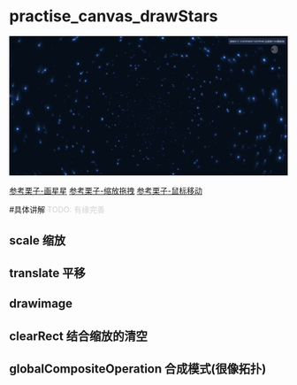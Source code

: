 # practise_canvas_drawStars


![Image of Yaktocat](./docs/assets/shortcut.png)

[参考栗子-画星星](http://www.jq22.com/jquery-info13901)
[参考栗子-缩放拖拽](https://codepen.io/techslides/pen/zowLd?editors=0010)
[参考栗子-鼠标移动](http://www.htmleaf.com/html5/html5-canvas/201505041778.html)

#具体讲解
<span style="color:#d1d1d1">TODO: 有缘完善</span>
## scale 缩放
## translate 平移
## drawimage
## clearRect 结合缩放的清空
## globalCompositeOperation 合成模式(很像拓扑)